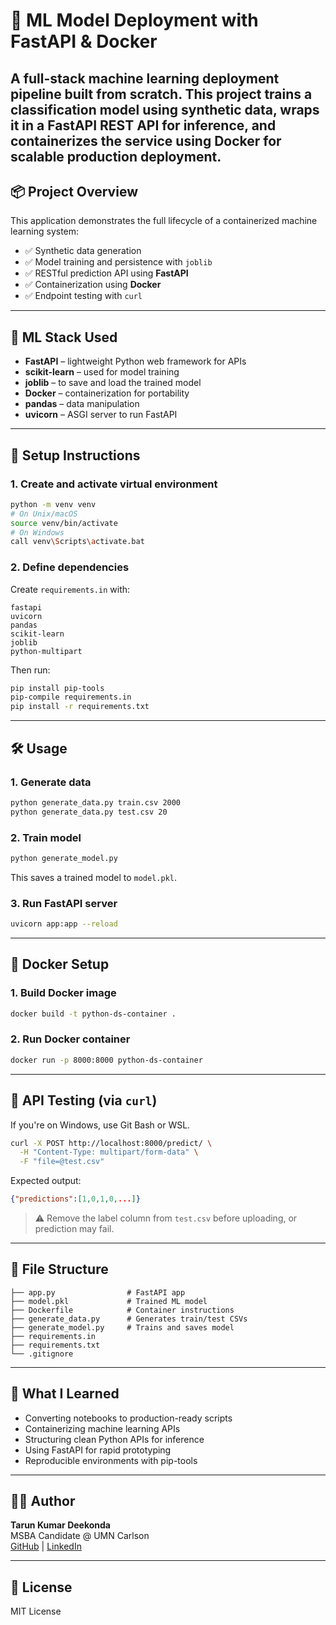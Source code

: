 # 🚀 ML Model Deployment with FastAPI & Docker

A full-stack machine learning deployment pipeline built from scratch. This project trains a classification model using synthetic data, wraps it in a FastAPI REST API for inference, and containerizes the service using Docker for scalable production deployment.
---

## 📦 Project Overview

This application demonstrates the full lifecycle of a containerized machine learning system:

- ✅ Synthetic data generation
- ✅ Model training and persistence with `joblib`
- ✅ RESTful prediction API using **FastAPI**
- ✅ Containerization using **Docker**
- ✅ Endpoint testing with `curl`

---

## 🧠 ML Stack Used

- **FastAPI** – lightweight Python web framework for APIs  
- **scikit-learn** – used for model training  
- **joblib** – to save and load the trained model  
- **Docker** – containerization for portability  
- **pandas** – data manipulation  
- **uvicorn** – ASGI server to run FastAPI

---

## 🔧 Setup Instructions

### 1. Create and activate virtual environment

```bash
python -m venv venv
# On Unix/macOS
source venv/bin/activate
# On Windows
call venv\Scripts\activate.bat
```

### 2. Define dependencies

Create `requirements.in` with:

```
fastapi
uvicorn
pandas
scikit-learn
joblib
python-multipart
```

Then run:

```bash
pip install pip-tools
pip-compile requirements.in
pip install -r requirements.txt
```

---

## 🛠️ Usage

### 1. Generate data

```bash
python generate_data.py train.csv 2000
python generate_data.py test.csv 20
```

### 2. Train model

```bash
python generate_model.py
```

This saves a trained model to `model.pkl`.

### 3. Run FastAPI server

```bash
uvicorn app:app --reload
```

---

## 🐳 Docker Setup

### 1. Build Docker image

```bash
docker build -t python-ds-container .
```

### 2. Run Docker container

```bash
docker run -p 8000:8000 python-ds-container
```

---

## 🧪 API Testing (via `curl`)

If you're on Windows, use Git Bash or WSL.

```bash
curl -X POST http://localhost:8000/predict/ \
  -H "Content-Type: multipart/form-data" \
  -F "file=@test.csv"
```

Expected output:

```json
{"predictions":[1,0,1,0,...]}
```

> ⚠️ Remove the label column from `test.csv` before uploading, or prediction may fail.

---

## 📂 File Structure

```
├── app.py                # FastAPI app
├── model.pkl             # Trained ML model
├── Dockerfile            # Container instructions
├── generate_data.py      # Generates train/test CSVs
├── generate_model.py     # Trains and saves model
├── requirements.in
├── requirements.txt
└── .gitignore
```

---

## 🧠 What I Learned

- Converting notebooks to production-ready scripts
- Containerizing machine learning APIs
- Structuring clean Python APIs for inference
- Using FastAPI for rapid prototyping
- Reproducible environments with pip-tools

---

## 👨‍💻 Author

**Tarun Kumar Deekonda**  
MSBA Candidate @ UMN Carlson  
[GitHub](https://github.com/deeko002) | [LinkedIn](https://linkedin.com/in/tarunkumardeekonda)

---

## 📜 License

MIT License

